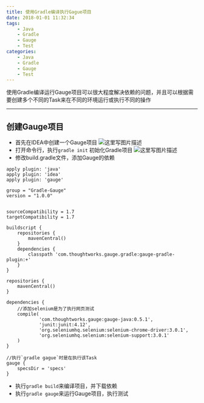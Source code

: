 ```yaml
---
title: 使用Gradle编译执行Gague项目
date: 2018-01-01 11:32:34
tags:
    - Java
    - Gradle
    - Gauge
    - Test
categories: 
    - Java
    - Gradle
    - Gauge
    - Test
---
```

使用Gradle编译运行Gauge项目可以很大程度解决依赖的问题，并且可以根据需要创建多个不同的Task来在不同的环境运行或执行不同的操作

------------------

## 创建Gauge项目
- 首先在IDEA中创建一个Gauge项目
![这里写图片描述](http://img.blog.csdn.net/20170216213149019?watermark/2/text/aHR0cDovL2Jsb2cuY3Nkbi5uZXQvdTAxMzM2MDg1MA==/font/5a6L5L2T/fontsize/400/fill/I0JBQkFCMA==/dissolve/70/gravity/SouthEast)
- 打开命令行，执行`gradle init` 初始化Gradle项目
![这里写图片描述](http://img.blog.csdn.net/20170216213209779?watermark/2/text/aHR0cDovL2Jsb2cuY3Nkbi5uZXQvdTAxMzM2MDg1MA==/font/5a6L5L2T/fontsize/400/fill/I0JBQkFCMA==/dissolve/70/gravity/SouthEast)
- 修改build.gradle文件，添加Gauge的依赖

```
apply plugin: 'java'
apply plugin: 'idea'
apply plugin: 'gauge'

group = "Gradle-Gauge"
version = "1.0.0"


sourceCompatibility = 1.7
targetCompatibility = 1.7

buildscript {
    repositories {
        mavenCentral()
    }
    dependencies {
        classpath 'com.thoughtworks.gauge.gradle:gauge-gradle-plugin:+'
    }
}

repositories {
    mavenCentral()
}

dependencies {
    //添加selenium是为了执行网页测试
    compile(
            'com.thoughtworks.gauge:gauge-java:0.5.1',
            'junit:junit:4.12',
            'org.seleniumhq.selenium:selenium-chrome-driver:3.0.1',
            'org.seleniumhq.selenium:selenium-support:3.0.1'            
    )
}

//执行`gradle gague`时是在执行该Task
gauge {
    specsDir = 'specs'
}
```

- 执行`gradle build`来编译项目，并下载依赖
- 执行`gradle gauge`来运行Gauge项目，执行测试